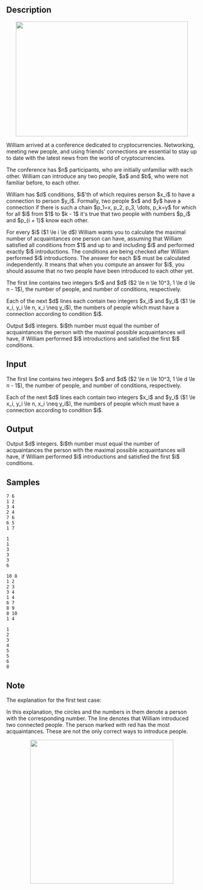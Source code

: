 ## Description

<div><center> <img class="tex-graphics" height="302px" src="./32534/file/tfbEI9QJ.png" style="max-width: 100.0%;max-height: 100.0%;" width="454px"> </center><p>William arrived at a conference dedicated to cryptocurrencies. Networking, meeting new people, and using friends' connections are essential to stay up to date with the latest news from the world of cryptocurrencies.</p><p>The conference has $n$ participants, who are initially unfamiliar with each other. William can introduce any two people, $a$ and $b$, who were not familiar before, to each other. </p><p>William has $d$ conditions, $i$'th of which requires person $x_i$ to have a connection to person $y_i$. Formally, two people $x$ and $y$ have a connection if there is such a chain $p_1=x, p_2, p_3, \dots, p_k=y$ for which for all $i$ from $1$ to $k - 1$ it's true that two people with numbers $p_i$ and $p_{i + 1}$ know each other.</p><p>For every $i$ ($1 \le i \le d$) William wants you to calculate the maximal number of acquaintances one person can have, assuming that William satisfied all conditions from $1$ and up to and including $i$ and performed <span class="tex-font-style-bf">exactly</span> $i$ introductions. The conditions are being checked after William performed $i$ introductions. The answer for each $i$ must be calculated independently. It means that when you compute an answer for $i$, you should assume that no two people have been introduced to each other yet.</p></div><div class="input-specification"><p>The first line contains two integers $n$ and $d$ ($2 \le n \le 10^3, 1 \le d \le n - 1$), the number of people, and number of conditions, respectively.</p><p>Each of the next $d$ lines each contain two integers $x_i$ and $y_i$ ($1 \le x_i, y_i \le n, x_i \neq y_i$), the numbers of people which must have a connection according to condition $i$.</p></div><div class="output-specification"><p>Output $d$ integers. $i$th number must equal the number of acquaintances the person with the maximal possible acquaintances will have, if William performed $i$ introductions and satisfied the first $i$ conditions.</p></div>

## Input

<p>The first line contains two integers $n$ and $d$ ($2 \le n \le 10^3, 1 \le d \le n - 1$), the number of people, and number of conditions, respectively.</p><p>Each of the next $d$ lines each contain two integers $x_i$ and $y_i$ ($1 \le x_i, y_i \le n, x_i \neq y_i$), the numbers of people which must have a connection according to condition $i$.</p>

## Output

<p>Output $d$ integers. $i$th number must equal the number of acquaintances the person with the maximal possible acquaintances will have, if William performed $i$ introductions and satisfied the first $i$ conditions.</p>

## Samples

```input1
7 6
1 2
3 4
2 4
7 6
6 5
1 7
```

```output1
1
1
3
3
3
6
```






```input2
10 8
1 2
2 3
3 4
1 4
6 7
8 9
8 10
1 4
```

```output2
1
2
3
4
5
5
6
8
```




## Note

<p>The explanation for the first test case:</p><p>In this explanation, the circles and the numbers in them denote a person with the corresponding number. The line denotes that William introduced two connected people. The person marked with red has the most acquaintances. These are not the only correct ways to introduce people.</p><center> <img class="tex-graphics" src="./32534/file/5O1RcP4y.png" style="max-width: 100.0%;max-height: 100.0%;" width="378px"> </center>
